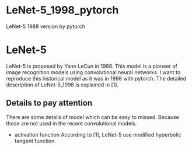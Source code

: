 # LeNet-5_1998_pytorch
LeNet-5 1988 version by pytorch

# LeNet-5
LeNet-5 is proposed by Yann LeCun in 1988. This model is a pioneer of image recognition models using convolutional neural networks.
I want to reproduce this historical model as it was in 1998 with pytorch. The detailed description of LeNet-5_1998 is explained in [1]. 

## Details to pay attention
There are some details of model which can be easy to missed. Because those are not used in the recent convolutional models.

- activation function
  According to [1], LeNet-5 use modified hyperbolic tangent function.
